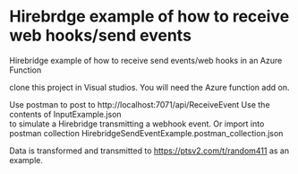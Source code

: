 ﻿# Hirebrdge example of how to receive web hooks/send events
Hirebridge example of how to receive send events/web hooks in an Azure Function

clone this project in Visual studios.  You will need the Azure function add on.

Use postman to post to http://localhost:7071/api/ReceiveEvent    Use the  contents of InputExample.json  
to simulate a Hirebridge transmitting a webhook event.  Or import into postman collection HirebridgeSendEventExample.postman_collection.json


Data is transformed and transmitted to https://ptsv2.com/t/random411  as an example.